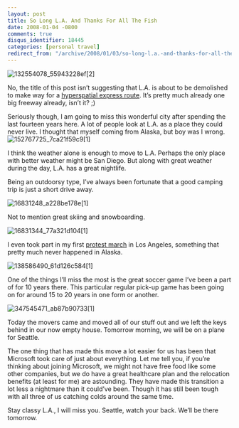 ```yaml
---
layout: post
title: So Long L.A. And Thanks For All The Fish
date: 2008-01-04 -0800
comments: true
disqus_identifier: 18445
categories: [personal travel]
redirect_from: "/archive/2008/01/03/so-long-l.a.-and-thanks-for-all-the-fish.aspx/"
---
```


![132554078\_55943228ef[2]](https://haacked.com/images/haacked_com/WindowsLiveWriter/SoLongLAAndThanksForAllTheFish_F995/132554078_55943228ef%5B2%5D_3.jpg)

No, the title of this post isn’t suggesting that L.A. is about to be
demolished to make way for a [hyperspatial express
route](http://en.wikipedia.org/wiki/So_Long,_and_Thanks_for_All_the_Fish "Thanks for all the fish").
It’s pretty much already one big freeway already, isn’t it? ;)

Seriously though, I am going to miss this wonderful city after spending
the last fourteen years here. A lot of people look at L.A. as a place
they could never live. I thought that myself coming from Alaska, but boy
was I
wrong.![152767725\_7ca21f59c9[1]](https://haacked.com/images/haacked_com/WindowsLiveWriter/SoLongLAAndThanksForAllTheFish_F995/152767725_7ca21f59c9%5B1%5D_3.jpg)

I think the weather alone is enough to move to L.A. Perhaps the only
place with better weather might be San Diego. But along with great
weather during the day, L.A. has a great nightlife.

Being an outdoorsy type, I’ve always been fortunate that a good camping
trip is just a short drive away.

![16831248\_a228be178e[1]](https://haacked.com/images/haacked_com/WindowsLiveWriter/SoLongLAAndThanksForAllTheFish_F995/16831248_a228be178e%5B1%5D_3.jpg)

Not to mention great skiing and snowboarding.

![16831344\_77a321d104[1]](https://haacked.com/images/haacked_com/WindowsLiveWriter/SoLongLAAndThanksForAllTheFish_F995/16831344_77a321d104%5B1%5D_3.jpg)

I even took part in my first [protest
march](https://haacked.com/archive/2006/05/01/ADayWithoutImmigrants.aspx "A Day Without An Immigrant")
in Los Angeles, something that pretty much never happened in Alaska.

![138586490\_61d126c584[1]](https://haacked.com/images/haacked_com/WindowsLiveWriter/SoLongLAAndThanksForAllTheFish_F995/138586490_61d126c584%5B1%5D_3.jpg)

One of the things I’ll miss the most is the great soccer game I’ve been
a part of for 10 years there. This particular regular pick-up game has
been going on for around 15 to 20 years in one form or another.

![347545471\_ab87b90733[1]](https://haacked.com/images/haacked_com/WindowsLiveWriter/SoLongLAAndThanksForAllTheFish_F995/347545471_ab87b90733%5B1%5D_3.jpg)

Today the movers came and moved all of our stuff out and we left the
keys behind in our now empty house. Tomorrow morning, we will be on a
plane for Seattle.

The one thing that has made this move a lot easier for us has been that
Microsoft took care of just about everything. Let me tell you, if you’re
thinking about joining Microsoft, we might not have free food like some
other companies, but we do have a great healthcare plan and the
relocation benefits (at least for me) are astounding. They have made
this transition a lot less a nightmare than it could’ve been. Though it
has still been tough with all three of us catching colds around the same
time.

Stay classy L.A., I will miss you. Seattle, watch your back. We’ll be
there tomorrow.
